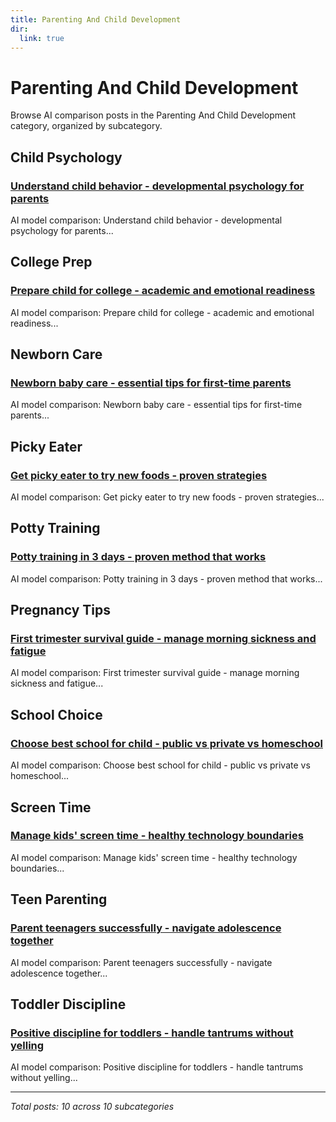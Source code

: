 ```yaml
---
title: Parenting And Child Development
dir:
  link: true
---
```


# Parenting And Child Development

Browse AI comparison posts in the Parenting And Child Development category, organized by subcategory.

## Child Psychology

### [Understand child behavior - developmental psychology for parents](child-psychology/claude-vs-deepseek-vs-gemini-child-psychology-5405.md)

AI model comparison: Understand child behavior - developmental psychology for parents...

## College Prep

### [Prepare child for college - academic and emotional readiness](college-prep/claude-vs-gemini-vs-mistral-college-prep-3030.md)

AI model comparison: Prepare child for college - academic and emotional readiness...

## Newborn Care

### [Newborn baby care - essential tips for first-time parents](newborn-care/claude-vs-deepseek-vs-mistral-newborn-care-6339.md)

AI model comparison: Newborn baby care - essential tips for first-time parents...

## Picky Eater

### [Get picky eater to try new foods - proven strategies](picky-eater/claude-vs-grok-vs-mistral-picky-eater-6732.md)

AI model comparison: Get picky eater to try new foods - proven strategies...

## Potty Training

### [Potty training in 3 days - proven method that works](potty-training/claude-vs-deepseek-vs-gemini-potty-training-5637.md)

AI model comparison: Potty training in 3 days - proven method that works...

## Pregnancy Tips

### [First trimester survival guide - manage morning sickness and fatigue](pregnancy-tips/claude-vs-gemini-vs-mistral-pregnancy-tips-2645.md)

AI model comparison: First trimester survival guide - manage morning sickness and fatigue...

## School Choice

### [Choose best school for child - public vs private vs homeschool](school-choice/claude-vs-deepseek-vs-grok-school-choice-1690.md)

AI model comparison: Choose best school for child - public vs private vs homeschool...

## Screen Time

### [Manage kids' screen time - healthy technology boundaries](screen-time/claude-vs-deepseek-vs-mistral-screen-time-2311.md)

AI model comparison: Manage kids' screen time - healthy technology boundaries...

## Teen Parenting

### [Parent teenagers successfully - navigate adolescence together](teen-parenting/chatgpt-vs-gemini-vs-grok-teen-parenting-9093.md)

AI model comparison: Parent teenagers successfully - navigate adolescence together...

## Toddler Discipline

### [Positive discipline for toddlers - handle tantrums without yelling](toddler-discipline/gemini-vs-grok-vs-mistral-toddler-discipline-2523.md)

AI model comparison: Positive discipline for toddlers - handle tantrums without yelling...

---

*Total posts: 10 across 10 subcategories*
